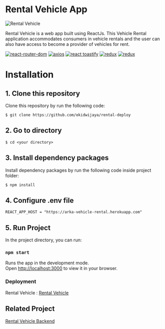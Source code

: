 # Rental Vehicle App

![Rental Vehicle](https://drive.google.com/uc?export=view&id=1FcRmroCq6whSqFiLSSeEkHLcz4JT752N) 

Rental Vehicle is a web app built using ReactJs. This Vehicle Rental application accommodates consumers in vehicle rentals and the user can also have access to become a provider of vehicles for rent.

[![react-router-dom](https://img.shields.io/npm/v/react-router-dom?label=react-router-dom)](https://www.npmjs.com/package/react-router-dom)
[![axios](https://img.shields.io/npm/v/axios?label=axios)](https://www.npmjs.com/package/axios)
[![react toastify](https://img.shields.io/badge/reacttoastify-v.8.1.0-yellow)](https://www.npmjs.com/package/react-toastify)
[![redux](https://img.shields.io/npm/v/redux?label=redux)](https://www.npmjs.com/package/redux)
[![redux](https://img.shields.io/npm/v/redux?label=redux)](https://www.npmjs.com/package/redux-persist)

# Installation
## 1. Clone this repository

Clone this repository by run the following code:

```
$ git clone https://github.com/okidwijaya/rental-deploy
```
## 2. Go to directory

```
$ cd <your directory>
```

## 3. Install dependency packages

Install dependency packages by run the following code inside project folder:

```
$ npm install
```

## 4. Configure .env file 

    REACT_APP_HOST = "https://arka-vehicle-rental.herokuapp.com"
    

## 5. Run Project

In the project directory, you can run:

### `npm start`

Runs the app in the development mode.\
Open [http://localhost:3000](http://localhost:3000) to view it in your browser.

### Deployment

Rental Vehicle : [Rental Vehicle](https://arkarentaldeploy.netlify.app)

## Related Project 

[Rental Vehicle Backend](https://github.com/okidwijaya/rental-vehicle) 

